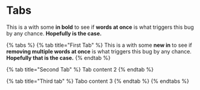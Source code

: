 # Tabs

This is a  with some  **in bold** to see if **words at once** is what triggers this bug by any chance. **Hopefully  is the case.**

{% tabs %}
{% tab title="First Tab" %}
This is a  with some **new in** to see if **removing multiple words at once** is what triggers this bug by any chance. **Hopefully that is the case.**
{% endtab %}

{% tab title="Second Tab" %}
Tab content 2
{% endtab %}

{% tab title="Third tab" %}
Tabo content 3
{% endtab %}
{% endtabs %}
